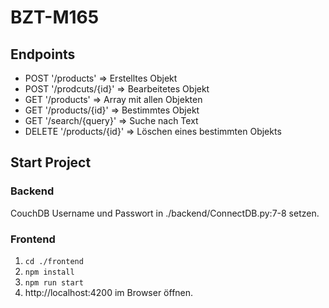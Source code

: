 # BZT-M165

## Endpoints

* POST '/products' => Erstelltes Objekt
* POST '/prodcuts/{id}' => Bearbeitetes Objekt
* GET '/products' => Array mit allen Objekten
* GET '/products/{id}' => Bestimmtes Objekt
* GET '/search/{query}' => Suche nach Text
* DELETE '/products/{id}' => Löschen eines bestimmten Objekts

## Start Project

### Backend

CouchDB Username und Passwort in ./backend/ConnectDB.py:7-8 setzen.

### Frontend

1. ```cd ./frontend```
2. ```npm install```
3. ```npm run start```
4. http://localhost:4200 im Browser öffnen.
